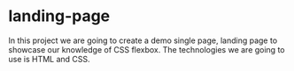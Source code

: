 # landing-page

In this project we are going to create a demo single page, landing page to showcase our knowledge of CSS flexbox. The technologies we are going to use is HTML and CSS.

